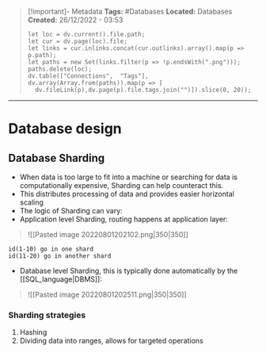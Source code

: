 > [!important]- Metadata
> **Tags:** #Databases 
> **Located:** Databases
> **Created:** 26/12/2022 - 03:53
> ```dataviewjs
>let loc = dv.current().file.path;
>let cur = dv.page(loc).file;
>let links = cur.inlinks.concat(cur.outlinks).array().map(p => p.path);
>let paths = new Set(links.filter(p => !p.endsWith(".png")));
>paths.delete(loc);
>dv.table(["Connections",  "Tags"], dv.array(Array.from(paths)).map(p => [
>   dv.fileLink(p),dv.page(p).file.tags.join("")]).slice(0, 20));
> ```

___
# Database design

## Database Sharding
- When data is too large to fit into a machine or searching for data is computationally expensive, Sharding can help counteract this.
- This distributes processing of data and provides easier horizontal scaling
- The logic of Sharding can vary:
- Application level Sharding, routing happens at application layer:

> ![[Pasted image 20220801202102.png|350|350]]

```ad-example
id(1-10) go in one shard 
id(11-20) go in another shard
```

- Database level Sharding, this is typically done automatically by the [[SQL_language|DBMS]]:

> ![[Pasted image 20220801202511.png|350|350]]

### Sharding strategies
1. Hashing 
2. Dividing data into ranges, allows for targeted operations
